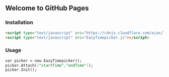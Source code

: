 ## Welcome to GitHub Pages
### Installation
```markdown
<script type="text/javascript" src="https://cdnjs.cloudflare.com/ajax/libs/svg.js/2.7.1/svg.min.js"></script>
<script type="text/javascript" src="EazyTimepicker.js"></script>
```

### Usage
```markdown
var picker = new EazyTimepicker();
picker.Attach(["startTime","endTime"]);
picker.Init();
```
